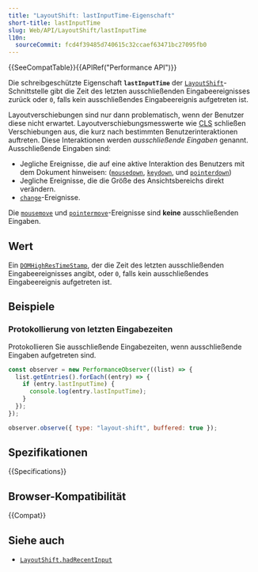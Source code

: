 ```yaml
---
title: "LayoutShift: lastInputTime-Eigenschaft"
short-title: lastInputTime
slug: Web/API/LayoutShift/lastInputTime
l10n:
  sourceCommit: fcd4f39485d740615c32ccaef63471bc27095fb0
---
```


{{SeeCompatTable}}{{APIRef("Performance API")}}

Die schreibgeschützte Eigenschaft **`lastInputTime`** der [`LayoutShift`](/de/docs/Web/API/LayoutShift)-Schnittstelle gibt die Zeit des letzten ausschließenden Eingabeereignisses zurück oder `0`, falls kein ausschließendes Eingabeereignis aufgetreten ist.

Layoutverschiebungen sind nur dann problematisch, wenn der Benutzer diese nicht erwartet. Layoutverschiebungsmesswerte wie [CLS](/de/docs/Glossary/CLS) schließen Verschiebungen aus, die kurz nach bestimmten Benutzerinteraktionen auftreten. Diese Interaktionen werden _ausschließende Eingaben_ genannt. Ausschließende Eingaben sind:

- Jegliche Ereignisse, die auf eine aktive Interaktion des Benutzers mit dem Dokument hinweisen: ([`mousedown`](/de/docs/Web/API/Element/mousedown_event), [`keydown`](/de/docs/Web/API/Element/keydown_event), und [`pointerdown`](/de/docs/Web/API/Element/pointerdown_event))
- Jegliche Ereignisse, die die Größe des Ansichtsbereichs direkt verändern.
- [`change`](/de/docs/Web/API/HTMLElement/change_event)-Ereignisse.

Die [`mousemove`](/de/docs/Web/API/Element/mousemove_event) und [`pointermove`](/de/docs/Web/API/Element/pointermove_event)-Ereignisse sind **keine** ausschließenden Eingaben.

## Wert

Ein [`DOMHighResTimeStamp`](/de/docs/Web/API/DOMHighResTimeStamp), der die Zeit des letzten ausschließenden Eingabeereignisses angibt, oder `0`, falls kein ausschließendes Eingabeereignis aufgetreten ist.

## Beispiele

### Protokollierung von letzten Eingabezeiten

Protokollieren Sie ausschließende Eingabezeiten, wenn ausschließende Eingaben aufgetreten sind.

```js
const observer = new PerformanceObserver((list) => {
  list.getEntries().forEach((entry) => {
    if (entry.lastInputTime) {
      console.log(entry.lastInputTime);
    }
  });
});

observer.observe({ type: "layout-shift", buffered: true });
```

## Spezifikationen

{{Specifications}}

## Browser-Kompatibilität

{{Compat}}

## Siehe auch

- [`LayoutShift.hadRecentInput`](/de/docs/Web/API/LayoutShift/hadRecentInput)
